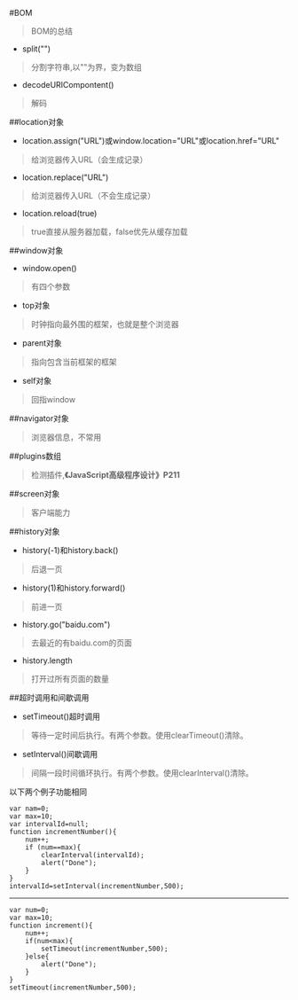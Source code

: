 #BOM
> BOM的总结

* split("")
> 分割字符串,以""为界，变为数组
* decodeURICompontent()
> 解码

##location对象
* location.assign("URL")或window.location="URL"或location.href="URL"
> 给浏览器传入URL（会生成记录）
* location.replace("URL")
> 给浏览器传入URL（不会生成记录）
* location.reload(true)
> true直接从服务器加载，false优先从缓存加载

##window对象
* window.open()
> 有四个参数
* top对象
> 时钟指向最外围的框架，也就是整个浏览器
* parent对象
> 指向包含当前框架的框架
* self对象
> 回指window

##navigator对象
> 浏览器信息，不常用

##plugins数组
> 检测插件,**《JavaScript高级程序设计》P211**

##screen对象
> 客户端能力

##history对象
* history(-1)和history.back()
> 后退一页
* history(1)和history.forward()
> 前进一页
* history.go("baidu.com")
> 去最近的有baidu.com的页面
* history.length
> 打开过所有页面的数量

##超时调用和间歇调用
* setTimeout()超时调用
> 等待一定时间后执行。有两个参数。使用clearTimeout()清除。
* setInterval()间歇调用
> 间隔一段时间循环执行。有两个参数。使用clearInterval()清除。

以下两个例子功能相同

    var nam=0;
    var max=10;
    var intervalId=null;
    function incrementNumber(){
        num++;
        if (num==max){
            clearInterval(intervalId);
            alert("Done");
        }
    }
    intervalId=setInterval(incrementNumber,500);
--------------------------
    var num=0;
    var max=10;
    function increment(){
        num++;
        if(num<max){
            setTimeout(incrementNumber,500);
        }else{
            alert("Done");
        }
    }
    setTimeout(incrementNumber,500);
    

 

























